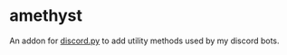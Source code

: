 # amethyst

An addon for [discord.py](https://github.com/Rapptz/discord.py) to add utility methods used by my discord bots.
